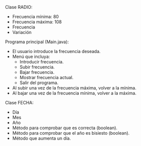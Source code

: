 Clase RADIO:
- Frecuencia mínima: 80
- Frecuencia máxima: 108
- Frecuencia
- Variación

Programa principal (Main.java):
- El usuario introduce la frecuencia deseada.
- Menú que incluya:
	- Introducir frecuencia.
	- Subir frecuencia.
	- Bajar frecuencia.
	- Mostrar frecuencia actual.
	- Salir del programa.
- Al subir una vez de la frecuencia máxima, volver a la mínima.
- Al bajar una vez de la frecuencia mínima, volver a la máxima.

Clase FECHA:
- Día
- Mes
- Año
- Método para comprobar que es correcta (boolean).
- Método para comprobar que el año es bisiesto (boolean).
- Método que aumenta un día.